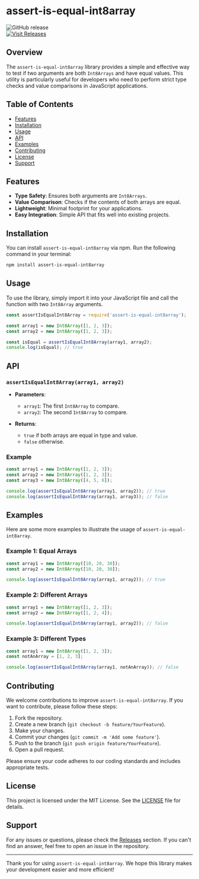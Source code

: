 # assert-is-equal-int8array

![GitHub release](https://img.shields.io/github/release/ictechno/assert-is-equal-int8array.svg)  
[![Visit Releases](https://img.shields.io/badge/Visit%20Releases-Here-brightgreen)](https://github.com/ictechno/assert-is-equal-int8array/releases)

## Overview

The `assert-is-equal-int8array` library provides a simple and effective way to test if two arguments are both `Int8Arrays` and have equal values. This utility is particularly useful for developers who need to perform strict type checks and value comparisons in JavaScript applications. 

## Table of Contents

- [Features](#features)
- [Installation](#installation)
- [Usage](#usage)
- [API](#api)
- [Examples](#examples)
- [Contributing](#contributing)
- [License](#license)
- [Support](#support)

## Features

- **Type Safety**: Ensures both arguments are `Int8Arrays`.
- **Value Comparison**: Checks if the contents of both arrays are equal.
- **Lightweight**: Minimal footprint for your applications.
- **Easy Integration**: Simple API that fits well into existing projects.

## Installation

You can install `assert-is-equal-int8array` via npm. Run the following command in your terminal:

```bash
npm install assert-is-equal-int8array
```

## Usage

To use the library, simply import it into your JavaScript file and call the function with two `Int8Array` arguments.

```javascript
const assertIsEqualInt8Array = require('assert-is-equal-int8array');

const array1 = new Int8Array([1, 2, 3]);
const array2 = new Int8Array([1, 2, 3]);

const isEqual = assertIsEqualInt8Array(array1, array2);
console.log(isEqual); // true
```

## API

### `assertIsEqualInt8Array(array1, array2)`

- **Parameters**:
  - `array1`: The first `Int8Array` to compare.
  - `array2`: The second `Int8Array` to compare.
  
- **Returns**: 
  - `true` if both arrays are equal in type and value.
  - `false` otherwise.

### Example

```javascript
const array1 = new Int8Array([1, 2, 3]);
const array2 = new Int8Array([1, 2, 3]);
const array3 = new Int8Array([4, 5, 6]);

console.log(assertIsEqualInt8Array(array1, array2)); // true
console.log(assertIsEqualInt8Array(array1, array3)); // false
```

## Examples

Here are some more examples to illustrate the usage of `assert-is-equal-int8array`.

### Example 1: Equal Arrays

```javascript
const array1 = new Int8Array([10, 20, 30]);
const array2 = new Int8Array([10, 20, 30]);

console.log(assertIsEqualInt8Array(array1, array2)); // true
```

### Example 2: Different Arrays

```javascript
const array1 = new Int8Array([1, 2, 3]);
const array2 = new Int8Array([1, 2, 4]);

console.log(assertIsEqualInt8Array(array1, array2)); // false
```

### Example 3: Different Types

```javascript
const array1 = new Int8Array([1, 2, 3]);
const notAnArray = [1, 2, 3];

console.log(assertIsEqualInt8Array(array1, notAnArray)); // false
```

## Contributing

We welcome contributions to improve `assert-is-equal-int8array`. If you want to contribute, please follow these steps:

1. Fork the repository.
2. Create a new branch (`git checkout -b feature/YourFeature`).
3. Make your changes.
4. Commit your changes (`git commit -m 'Add some feature'`).
5. Push to the branch (`git push origin feature/YourFeature`).
6. Open a pull request.

Please ensure your code adheres to our coding standards and includes appropriate tests.

## License

This project is licensed under the MIT License. See the [LICENSE](LICENSE) file for details.

## Support

For any issues or questions, please check the [Releases](https://github.com/ictechno/assert-is-equal-int8array/releases) section. If you can't find an answer, feel free to open an issue in the repository.

---

Thank you for using `assert-is-equal-int8array`. We hope this library makes your development easier and more efficient!